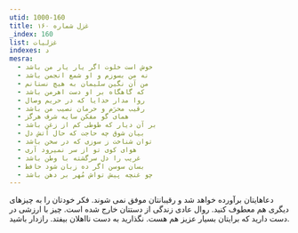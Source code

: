 ```yaml
---
utid: 1000-160
title: غزل شماره ۱۶۰
_index: 160
list: غزلیات
indexes: د
mesra:
  - خوش است خلوت اگر یار یار من باشد
  - نه من بسوزم و او شمع انجمن باشد
  - من آن نگین سلیمان به هیچ نستانم
  - که گاهگاه بر او دست اهرمن باشد
  - روا مدار خدایا که در حریم وصال
  - رقیب محرَم و حرمان نصیب من باشد
  - همای گو مفکن سایه شرف هرگز
  - بر آن دیار که طوطی کم از زغن باشد
  - بیان شوق چه حاجت که حال آتش دل
  - توان شناخت ز سوزی که در سخن باشد
  - هوای کوی تو از سر نمیرود آری
  - غریب را دل سرگشته با وطن باشد
  - بسان سوسن اگر ده زبان شود حافظ
  - چو غنچه پیش تواش مُهر بر دهن باشد
---
```

دعاهایتان برآورده خواهد شد و رقیبانتان موفق نمی شوند. فکر خودتان را به چیزهای دیگری هم معطوف کنید. روال عادی زندگی از دستتان خارج شده است. چیز با ارزشی در دست دارید که برایتان بسیار عزیز هم هست. نگذارید به دست نااهلان بیفتد. رازدار باشید.
